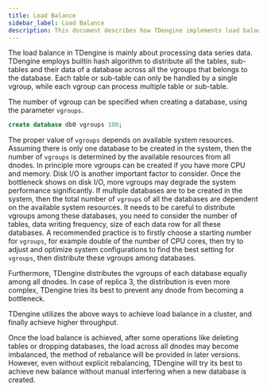 ```yaml
---
title: Load Balance
sidebar_label: Load Balance
description: This document describes how TDengine implements load balancing.
---
```


The load balance in TDengine is mainly about processing data series data. TDengine employs builtin hash algorithm to distribute all the tables, sub-tables and their data of a database across all the vgroups that belongs to the database. Each table or sub-table can only be handled by a single vgroup, while each vgroup can process multiple table or sub-table. 

The number of vgroup can be specified when creating a database, using the parameter `vgroups`.

```sql
create database db0 vgroups 100;
```

The proper value of `vgroups` depends on available system resources. Assuming there is only one database to be created in the system, then the number of `vgroups` is determined by the available resources from all dnodes. In principle more vgroups can be created if you have more CPU and memory. Disk I/O is another important factor to consider. Once the bottleneck shows on disk I/O, more vgroups may degrade the system performance significantly. If multiple databases are to be created in the system, then the total number of `vgroups` of all the databases are dependent on the available system resources. It needs to be careful to distribute vgroups among these databases, you need to consider the number of tables, data writing frequency, size of each data row for all these databases. A recommended practice is to firstly choose a starting number for `vgroups`, for example double of the number of CPU cores, then try to adjust and optimize system configurations to find the best setting for `vgroups`, then distribute these vgroups among databases.

Furthermore, TDengine distributes the vgroups of each database equally among all dnodes. In case of replica 3, the distribution is even more complex, TDengine tries its best to prevent any dnode from becoming a bottleneck.

TDengine utilizes the above ways to achieve load balance in a cluster, and finally achieve higher throughput.

Once the load balance is achieved, after some operations like deleting tables or dropping databases, the load across all dnodes may become imbalanced, the method of rebalance will be provided in later versions. However, even without explicit rebalancing, TDengine will try its best to achieve new balance without manual interfering when a new database is created.
